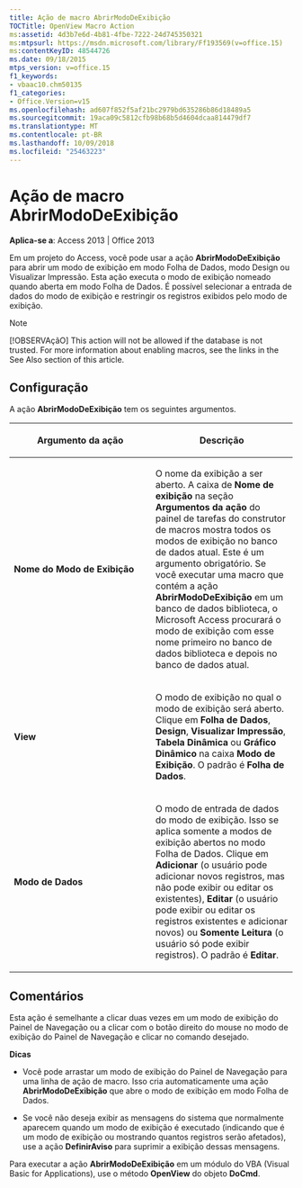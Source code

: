 ```yaml
---
title: Ação de macro AbrirModoDeExibição
TOCTitle: OpenView Macro Action
ms:assetid: 4d3b7e6d-4b81-4fbe-7222-24d745350321
ms:mtpsurl: https://msdn.microsoft.com/library/Ff193569(v=office.15)
ms:contentKeyID: 48544726
ms.date: 09/18/2015
mtps_version: v=office.15
f1_keywords:
- vbaac10.chm50135
f1_categories:
- Office.Version=v15
ms.openlocfilehash: ad607f852f5af21bc2979bd635286b86d18489a5
ms.sourcegitcommit: 19aca09c5812cfb98b68b5d4604dcaa814479df7
ms.translationtype: MT
ms.contentlocale: pt-BR
ms.lasthandoff: 10/09/2018
ms.locfileid: "25463223"
---
```

# <a name="openview-macro-action"></a>Ação de macro AbrirModoDeExibição


**Aplica-se a**: Access 2013 | Office 2013

Em um projeto do Access, você pode usar a ação **AbrirModoDeExibição** para abrir um modo de exibição em modo Folha de Dados, modo Design ou Visualizar Impressão. Esta ação executa o modo de exibição nomeado quando aberta em modo Folha de Dados. É possível selecionar a entrada de dados do modo de exibição e restringir os registros exibidos pelo modo de exibição.


> [!NOTE]
> <P>[!OBSERVAçãO] This action will not be allowed if the database is not trusted. For more information about enabling macros, see the links in the See Also section of this article.</P>



## <a name="setting"></a>Configuração

A ação **AbrirModoDeExibição** tem os seguintes argumentos.

<table>
<colgroup>
<col style="width: 50%" />
<col style="width: 50%" />
</colgroup>
<thead>
<tr class="header">
<th><p>Argumento da ação</p></th>
<th><p>Descrição</p></th>
</tr>
</thead>
<tbody>
<tr class="odd">
<td><p><strong>Nome do Modo de Exibição</strong></p></td>
<td><p>O nome da exibição a ser aberto. A caixa de <strong>Nome de exibição</strong> na seção <strong>Argumentos da ação</strong> do painel de tarefas do construtor de macros mostra todos os modos de exibição no banco de dados atual. Este é um argumento obrigatório. Se você executar uma macro que contém a ação <strong>AbrirModoDeExibição</strong> em um banco de dados biblioteca, o Microsoft Access procurará o modo de exibição com esse nome primeiro no banco de dados biblioteca e depois no banco de dados atual.</p></td>
</tr>
<tr class="even">
<td><p><strong>View</strong></p></td>
<td><p>O modo de exibição no qual o modo de exibição será aberto. Clique em <strong>Folha de Dados</strong>, <strong>Design</strong>, <strong>Visualizar Impressão</strong>, <strong>Tabela Dinâmica</strong> ou <strong>Gráfico Dinâmico</strong> na caixa <strong>Modo de Exibição</strong>. O padrão é <strong>Folha de Dados</strong>.</p></td>
</tr>
<tr class="odd">
<td><p><strong>Modo de Dados</strong></p></td>
<td><p>O modo de entrada de dados do modo de exibição. Isso se aplica somente a modos de exibição abertos no modo Folha de Dados. Clique em <strong>Adicionar</strong> (o usuário pode adicionar novos registros, mas não pode exibir ou editar os existentes), <strong>Editar</strong> (o usuário pode exibir ou editar os registros existentes e adicionar novos) ou <strong>Somente Leitura</strong> (o usuário só pode exibir registros). O padrão é <strong>Editar</strong>.</p></td>
</tr>
</tbody>
</table>


## <a name="remarks"></a>Comentários

Esta ação é semelhante a clicar duas vezes em um modo de exibição do Painel de Navegação ou a clicar com o botão direito do mouse no modo de exibição do Painel de Navegação e clicar no comando desejado.

**Dicas**

  - Você pode arrastar um modo de exibição do Painel de Navegação para uma linha de ação de macro. Isso cria automaticamente uma ação **AbrirModoDeExibição** que abre o modo de exibição em modo Folha de Dados.

  - Se você não deseja exibir as mensagens do sistema que normalmente aparecem quando um modo de exibição é executado (indicando que é um modo de exibição ou mostrando quantos registros serão afetados), use a ação **DefinirAviso** para suprimir a exibição dessas mensagens.

Para executar a ação **AbrirModoDeExibição** em um módulo do VBA (Visual Basic for Applications), use o método **OpenView** do objeto **DoCmd**.

